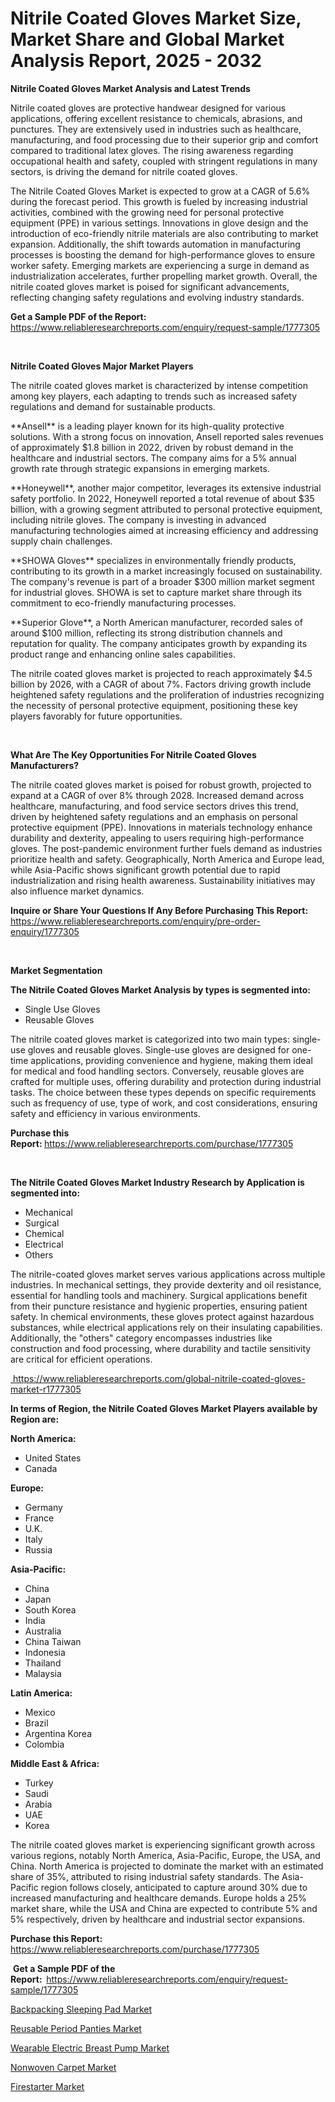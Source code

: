 <p><h1>Nitrile Coated Gloves Market Size, Market Share and Global Market Analysis Report, 2025 - 2032</h1></p><p><strong>Nitrile Coated Gloves Market Analysis and Latest Trends</strong></p>
<p><p>Nitrile coated gloves are protective handwear designed for various applications, offering excellent resistance to chemicals, abrasions, and punctures. They are extensively used in industries such as healthcare, manufacturing, and food processing due to their superior grip and comfort compared to traditional latex gloves. The rising awareness regarding occupational health and safety, coupled with stringent regulations in many sectors, is driving the demand for nitrile coated gloves.</p><p>The Nitrile Coated Gloves Market is expected to grow at a CAGR of 5.6% during the forecast period. This growth is fueled by increasing industrial activities, combined with the growing need for personal protective equipment (PPE) in various settings. Innovations in glove design and the introduction of eco-friendly nitrile materials are also contributing to market expansion. Additionally, the shift towards automation in manufacturing processes is boosting the demand for high-performance gloves to ensure worker safety. Emerging markets are experiencing a surge in demand as industrialization accelerates, further propelling market growth. Overall, the nitrile coated gloves market is poised for significant advancements, reflecting changing safety regulations and evolving industry standards.</p></p>
<p><strong>Get a Sample PDF of the Report:&nbsp;</strong> <a href="https://www.reliableresearchreports.com/enquiry/request-sample/1777305?utm_campaign=40&utm_medium=2&utm_source=Github&utm_content=ia&utm_term=07022025&utm_id=nitrile-coated-gloves">https://www.reliableresearchreports.com/enquiry/request-sample/1777305</a></p>
<p>&nbsp;</p>
<p><strong>Nitrile Coated Gloves Major Market Players</strong></p>
<p><p>The nitrile coated gloves market is characterized by intense competition among key players, each adapting to trends such as increased safety regulations and demand for sustainable products. </p><p>**Ansell** is a leading player known for its high-quality protective solutions. With a strong focus on innovation, Ansell reported sales revenues of approximately $1.8 billion in 2022, driven by robust demand in the healthcare and industrial sectors. The company aims for a 5% annual growth rate through strategic expansions in emerging markets.</p><p>**Honeywell**, another major competitor, leverages its extensive industrial safety portfolio. In 2022, Honeywell reported a total revenue of about $35 billion, with a growing segment attributed to personal protective equipment, including nitrile gloves. The company is investing in advanced manufacturing technologies aimed at increasing efficiency and addressing supply chain challenges.</p><p>**SHOWA Gloves** specializes in environmentally friendly products, contributing to its growth in a market increasingly focused on sustainability. The company's revenue is part of a broader $300 million market segment for industrial gloves. SHOWA is set to capture market share through its commitment to eco-friendly manufacturing processes.</p><p>**Superior Glove**, a North American manufacturer, recorded sales of around $100 million, reflecting its strong distribution channels and reputation for quality. The company anticipates growth by expanding its product range and enhancing online sales capabilities.</p><p>The nitrile coated gloves market is projected to reach approximately $4.5 billion by 2026, with a CAGR of about 7%. Factors driving growth include heightened safety regulations and the proliferation of industries recognizing the necessity of personal protective equipment, positioning these key players favorably for future opportunities.</p></p>
<p>&nbsp;</p>
<p><strong>What Are The Key Opportunities For Nitrile Coated Gloves Manufacturers?</strong></p>
<p><p>The nitrile coated gloves market is poised for robust growth, projected to expand at a CAGR of over 8% through 2028. Increased demand across healthcare, manufacturing, and food service sectors drives this trend, driven by heightened safety regulations and an emphasis on personal protective equipment (PPE). Innovations in materials technology enhance durability and dexterity, appealing to users requiring high-performance gloves. The post-pandemic environment further fuels demand as industries prioritize health and safety. Geographically, North America and Europe lead, while Asia-Pacific shows significant growth potential due to rapid industrialization and rising health awareness. Sustainability initiatives may also influence market dynamics.</p></p>
<p><strong>Inquire or Share Your Questions If Any Before Purchasing This Report:</strong> <a href="https://www.reliableresearchreports.com/enquiry/pre-order-enquiry/1777305?utm_campaign=40&utm_medium=2&utm_source=Github&utm_content=ia&utm_term=07022025&utm_id=nitrile-coated-gloves">https://www.reliableresearchreports.com/enquiry/pre-order-enquiry/1777305</a></p>
<p>&nbsp;</p>
<p><strong>Market Segmentation</strong></p>
<p><strong>The Nitrile Coated Gloves Market Analysis by types is segmented into:</strong></p>
<p><ul><li>Single Use Gloves</li><li>Reusable Gloves</li></ul></p>
<p><p>The nitrile coated gloves market is categorized into two main types: single-use gloves and reusable gloves. Single-use gloves are designed for one-time applications, providing convenience and hygiene, making them ideal for medical and food handling sectors. Conversely, reusable gloves are crafted for multiple uses, offering durability and protection during industrial tasks. The choice between these types depends on specific requirements such as frequency of use, type of work, and cost considerations, ensuring safety and efficiency in various environments.</p></p>
<p><strong>Purchase this Report:&nbsp;</strong><a href="https://www.reliableresearchreports.com/purchase/1777305?utm_campaign=40&utm_medium=2&utm_source=Github&utm_content=ia&utm_term=07022025&utm_id=nitrile-coated-gloves">https://www.reliableresearchreports.com/purchase/1777305</a></p>
<p>&nbsp;</p>
<p><strong>The Nitrile Coated Gloves Market Industry Research by Application is segmented into:</strong></p>
<p><ul><li>Mechanical</li><li>Surgical</li><li>Chemical</li><li>Electrical</li><li>Others</li></ul></p>
<p><p>The nitrile-coated gloves market serves various applications across multiple industries. In mechanical settings, they provide dexterity and oil resistance, essential for handling tools and machinery. Surgical applications benefit from their puncture resistance and hygienic properties, ensuring patient safety. In chemical environments, these gloves protect against hazardous substances, while electrical applications rely on their insulating capabilities. Additionally, the "others" category encompasses industries like construction and food processing, where durability and tactile sensitivity are critical for efficient operations.</p></p>
<p><a href="https://www.reliableresearchreports.com/global-nitrile-coated-gloves-market-r1777305?utm_campaign=40&utm_medium=2&utm_source=Github&utm_content=ia&utm_term=07022025&utm_id=nitrile-coated-gloves">&nbsp;https://www.reliableresearchreports.com/global-nitrile-coated-gloves-market-r1777305</a></p>
<p><strong>In terms of Region, the Nitrile Coated Gloves Market Players available by Region are:</strong></p>
<p>
    <p> <strong> North America: </strong>
        <ul>
            <li>United States</li>
            <li>Canada</li>
        </ul>
        </p> 
    <p> <strong> Europe: </strong>
        <ul>
            <li>Germany</li>
            <li>France</li>
            <li>U.K.</li>
            <li>Italy</li>
            <li>Russia</li>
        </ul>
        </p> 
    <p> <strong> Asia-Pacific: </strong>
        <ul>
            <li>China</li>
            <li>Japan</li>
            <li>South Korea</li>
            <li>India</li>
            <li>Australia</li>
            <li>China Taiwan</li>
            <li>Indonesia</li>
            <li>Thailand</li>
            <li>Malaysia</li>
        </ul>
        </p> 
    <p> <strong> Latin America: </strong>
        <ul>
            <li>Mexico</li>
            <li>Brazil</li>
            <li>Argentina Korea</li>
            <li>Colombia</li>
        </ul>
        </p> 
    <p> <strong> Middle East & Africa: </strong>
        <ul>
            <li>Turkey</li>
            <li>Saudi</li>
            <li>Arabia</li>
            <li>UAE</li>
            <li>Korea</li>
        </ul>
    </p>
    </p>
<p><p>The nitrile coated gloves market is experiencing significant growth across various regions, notably North America, Asia-Pacific, Europe, the USA, and China. North America is projected to dominate the market with an estimated share of 35%, attributed to rising industrial safety standards. The Asia-Pacific region follows closely, anticipated to capture around 30% due to increased manufacturing and healthcare demands. Europe holds a 25% market share, while the USA and China are expected to contribute 5% and 5% respectively, driven by healthcare and industrial sector expansions.</p></p>
<p><strong>Purchase this Report: </strong><a href="https://www.reliableresearchreports.com/purchase/1777305?utm_campaign=40&utm_medium=2&utm_source=Github&utm_content=ia&utm_term=07022025&utm_id=nitrile-coated-gloves">https://www.reliableresearchreports.com/purchase/1777305</a></p>
<p>&nbsp;<strong>Get a Sample PDF of the Report:&nbsp;&nbsp;</strong><a href="https://www.reliableresearchreports.com/enquiry/request-sample/1777305?utm_campaign=40&utm_medium=2&utm_source=Github&utm_content=ia&utm_term=07022025&utm_id=nitrile-coated-gloves">https://www.reliableresearchreports.com/enquiry/request-sample/1777305</a></p>
<p><strong></strong></p>
<p><p><a href="https://github.com/saoutiguarro/Market-Research-Report-List-1/blob/main/backpacking-sleeping-pad-market.md?utm_campaign=40&utm_medium=2&utm_source=Github&utm_content=ia&utm_term=07022025&utm_id=nitrile-coated-gloves">Backpacking Sleeping Pad Market</a></p><p><a href="https://github.com/voigttyagi/Market-Research-Report-List-1/blob/main/reusable-period-panties-market.md?utm_campaign=40&utm_medium=2&utm_source=Github&utm_content=ia&utm_term=07022025&utm_id=nitrile-coated-gloves">Reusable Period Panties Market</a></p><p><a href="https://github.com/giblydirani3/Market-Research-Report-List-1/blob/main/wearable-electric-breast-pump-market.md?utm_campaign=40&utm_medium=2&utm_source=Github&utm_content=ia&utm_term=07022025&utm_id=nitrile-coated-gloves">Wearable Electric Breast Pump Market</a></p><p><a href="https://github.com/jenithschijf/Market-Research-Report-List-1/blob/main/nonwoven-carpet-market.md?utm_campaign=40&utm_medium=2&utm_source=Github&utm_content=ia&utm_term=07022025&utm_id=nitrile-coated-gloves">Nonwoven Carpet Market</a></p><p><a href="https://github.com/saroarmaicky/Market-Research-Report-List-1/blob/main/firestarter-market.md?utm_campaign=40&utm_medium=2&utm_source=Github&utm_content=ia&utm_term=07022025&utm_id=nitrile-coated-gloves">Firestarter Market</a></p></p>